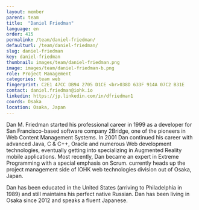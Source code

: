 ```yaml
---
layout: member
parent: team
title:  "Daniel Friedman"
language: en
order: 415
permalink: /team/daniel-friedman/
defaulturl: /team/daniel-friedman/
slug: daniel-friedman
key: daniel-friedman
thumbnail: images/team/daniel-friedman.png
image: images/team/daniel-friedman-b.png
role: Project Management
categories: team web
fingerprint: C2E1 47CC DB94 2705 D1CE <br>038D 633F 914A 07C2 B31E
contact: daniel.friedman@iohk.io
linkedin: https://jp.linkedin.com/in/dfriedman1
coords: Osaka
location: Osaka, Japan
---
```

Dan M. Friedman started his professional career in 1999 as a developer for San Francisco-based software company 2Bridge, one of the pioneers in Web Content Management Systems. In 2001 Dan continued his career with advanced Java, C & C++, Oracle and numerous Web development technologies, eventually getting into specializing in Augmented Reality mobile applications. Most recently, Dan became an expert in Extreme Programming with a special emphasis on Scrum. currently heads up the project management side of IOHK web technologies division out of Osaka, Japan.

Dan has been educated in the United States (arriving to Philadelphia in 1989) and still maintains his perfect native Russian. Dan has been living in Osaka since 2012 and speaks a fluent Japanese.
